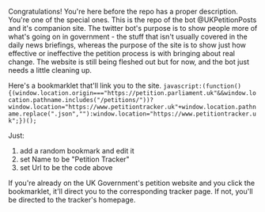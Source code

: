 Congratulations! You're here before the repo has a proper description. You're one of the special ones. This is the repo of the bot @UKPetitionPosts and it's companion site. The twitter bot's purpose is to show people more of what's going on in government - the stuff that isn't usually covered in the daily news briefings, whereas the purpose of the site is to show just how effective or ineffective the petition process is with bringing about real change. The website is still being fleshed out but for now, and the bot just needs a little cleaning up.


Here's a bookmarklet that'll link you to the site.
`javascript:(function(){(window.location.origin==="https://petition.parliament.uk"&&window.location.pathname.includes("/petitions/"))?window.location="https://www.petitiontracker.uk"+window.location.pathname.replace(".json",""):window.location="https://www.petitiontracker.uk";})();`

Just:
1. add a random bookmark and edit it
2. set Name to be "Petition Tracker"
3. set Url to be the code above

If you're already on the UK Government's petition website and you click the bookmarklet, it'll direct you to the corresponding tracker page.
If not, you'll be directed to the tracker's homepage.
